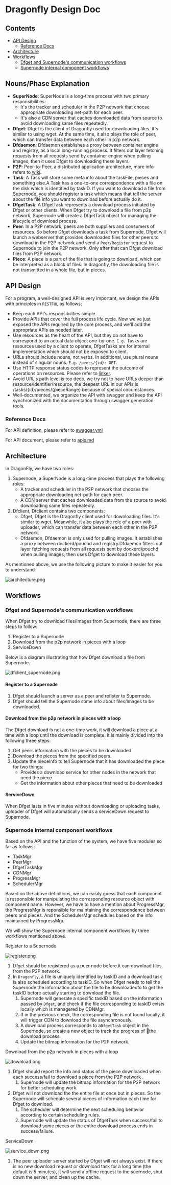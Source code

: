 # Dragonfly Design Doc

## Contents

- [API Design](#api-design)
  - [Reference Docs](#reference-docs)
- [Architecture](#architecture)
- [Workflows](#workflows)
  - [Dfget and Supernode's communication workflows](#dfget-and-supernode's-communication-workflows)
  - [Supernode internal component workflows](#supernode-internal-component-workflows)

## Nouns/Phase Explanation

- **SuperNode**: SuperNode is a long-time process with two primary responsibilities:
  - It's the tracker and scheduler in the P2P network that choose appropriate downloading net-path for each peer.
  - It's also a CDN server that caches downloaded data from source to avoid downloading same files repeatedly.
- **Dfget**: Dfget is the client of Dragonfly used for downloading files. It's similar to using wget. At the same time, it also plays the role of peer, which can transfer data between each other in p2p network.
- **Dfdaemon**: Dfdaemon establishes a proxy between container engine and registry, as a local long-running process. It filters out layer fetching requests from all requests send by container engine when pulling images, then it uses Dfget to downloading these layers.
- **P2P**: Peer-to-Peer, a distributed application architecture, more info refers to [wiki](https://en.wikipedia.org/wiki/Peer-to-peer).
- **Task**: A Task will store some meta info about the taskFile, pieces and something else.A Task has a one-to-one correspondence with a file on the disk which is identified by taskID. If you want to download a file from Supernode, you should register a task which means that tell the server about the file info you want to download before actually do it.
- **DfgetTask**: A DfgetTask represents a download process initiated by Dfget  or other clients. When Dfget try to download a file from p2p network, Supernode will create a DfgetTask object for managing the lifecycle of download process.
- **Peer**: In a P2P network, peers are both suppliers and consumers of resources. So before Dfget downloads a task from Supernode, Dfget will launch a webserver that provides downloaded files for other peers to download in the P2P network and send a `Peer/Register` request to Supernode to join the P2P network. Only after that can Dfget download files from P2P network.
- **Piece**: A piece is a part of the file that is going to download, which can be interpreted as a block of files. In dragonfly, the downloading file is not transmitted in a whole file, but in pieces.

## API Design

For a program, a well-designed API is very important, we design the APIs with principles in `RESTFUL` as follows:

- Keep each API's responsibilities simple.
- Provide APIs that cover the full process life cycle. Now we've just exposed the APIs required by the core process, and we'll add the appropriate APIs as needed later.
- Use resources as the heart of the API, but they do not have to correspond to an actual data object one-by-one. `E.g.` Tasks  are resources used by a client to operate, DfgetTasks are for internal implementation which should not be exposed to client.
- URLs should include nouns, not verbs. In additional, use plural nouns instead of singular nouns. `E.g.` `/peers/{id}: GET`.
- Use HTTP response status codes to represent the outcome of operations on resources. Please refer to [linker](https://github.com/dragonflyoss/Dragonfly/blob/master/apis/swagger.yml#L793).
- Avoid URL's path level is too deep, we try not to have URLs deeper than resource/identifier/resource, the deepest URL in our APIs is /tasks/{id}/pieces/{pieceRange} because of special circumstances.
- Well-documented,  we organize the API with swagger and keep the API synchronized with the documentation through swagger generation tools.

### Reference Docs

For API definition, please refer to [swagger.yml](https://github.com/dragonflyoss/Dragonfly/blob/master/apis/swagger.yml)

For API document, please refer to [apis.md](https://github.com/dragonflyoss/Dragonfly/blob/master/docs/apis.md)

## Architecture

In DragonFly, we have two roles:

1. Supernode, a SuperNode is a long-time process that plays the following roles:
    - A tracker and scheduler in the P2P network that chooses the appropriate downloading net-path for each peer.
    - A CDN server that caches downloaded data from the source to avoid downloading same files repeatedly.
2. Dfclient, Dfclient contains two components:
    - Dfget, Dfget is the Dragonfly client used for downloading files. It's similar to wget. Meanwhile, it also plays the role of a peer with uploader, which can transfer data between each other in the P2P network.
    - Dfdaemon, Dfdaemon is only used for pulling images. It establishes a proxy between dockerd/pouchd and registry.Dfdaemon filters out layer fetching requests from all requests sent by dockerd/pouchd when pulling images, then uses Dfget to download these layers.

As mentioned above, we use the following picture to make it easier for you to understand.

![architecture.png](../images/design/architecture.png)

## Workflows

### Dfget and Supernode's communication workflows

When Dfget try to download files/images from Supernode, there are three steps to follow:

1. Register to a Supernode
2. Download from the p2p network in pieces with a loop
3. ServiceDown

Below is a diagram illustrating that how Dfget download a file from Supernode.

![dfclient_supernode.png](../images/design/dfget_supernode.png)

#### Register to a Supernode

1. Dfget should launch a server as a peer and refister to Supernode.
2. Dfget should tell the Supernode some info about files/images to be downloaded.

#### Download from the p2p network in pieces with a loop

The Dfget download is not a one-time work, it will download a piece at a time with a loop until the download is complete. It is mainly divided into the following three steps:

1. Get peers information with the pieces to be downloaded.
2. Download the pieces from the specified peers.
3. Update the pieceInfo to tell Supernode that it has downloaded the piece for two things:
    - Provides a download service for other nodes in the network that need the piece
    - Get the information about other pieces that need to be downloaded

#### ServiceDown

When Dfget lasts in five minutes without downloading or uploading tasks, uploader of Dfget will automatically sends a serviceDown request to Supernode.

### Supernode internal component workflows

Based on the API and the function of the system, we have five modules so far as follows:

- TaskMgr
- PeerMgr
- DfgetTaskMgr
- CDNMgr
- ProgressMgr
- SchedulerMgr

Based on the above definitions, we can easily guess that each component is responsible for manipulating the corresponding resource object with component name. However, we have to have a mention about ProgressMgr, the ProgressMgr is reponsible for maintaining the correspondence between peers and pieces. And the SchedulerMgr schedules based on the info maintained by ProgressMgr.

We will show the Supernode internal component workflows by three workflows mentioned above.

Register to a Supernode

![register.png](../images/design/register.png)

1. Dfget should be registered as a peer node before it can download files from the P2P network.
2. In `Dragonfly`, a file is uniquely identified by taskID and a download task is also scheduled according to taskID. So when Dfget needs to tell the Supernode the information about the file to be downloadedto to get the taskID before actually starting to download the file.
    1. Supernode will generate a specific taskID based on the information passed by `Dfget`, and check if the file corresponding to taskID exists locally which is managered by CDNMgr.
    2. If in the previous check, the corresponding file is not found locally, it will trigger CDN to download the file asynchronously.
    3. A download process corresponds to a`DfgetTask` object in the Supernode, so create a new object to track the progress of the download process.
    4. Update the bitmap information for the P2P network.

Download from the p2p network in pieces with a loop

![download.png](../images/design/download.png)

1. Dfget should report the info and status of the piece downloaded when each success/fail to download a piece from the P2P network .
    1. Supernode will update the bitmap information for the P2P network for better scheduling work.
2. Dfget will not download the the entire file at once but in pieces. So the Supernode will schedule several pieces of information each time for Dfget to download.
    1. The scheduler will determine the next scheduling behavior according to certain scheduling rules.
    2. Supernode will update the status of DfgetTask when success/fail to download some pieces or the entire download process ends in success/failure.

ServiceDown

![service_down.png](../images/design/service_down.png)

1. The peer uploader server started by Dfget will not always exist. If there is no new download request or download task for a long time (the default is 5 minutes), it will send a offline request to the suernode, shut down the server, and clean up the cache.